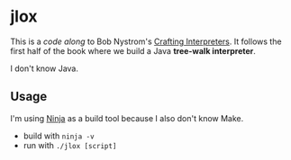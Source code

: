 # jlox

This is a _code along_ to Bob Nystrom's
[Crafting Interpreters](https://craftinginterpreters.com/).
It follows the first half of the book where we build a Java **tree-walk interpreter**.

I don't know Java.

## Usage

I'm using [Ninja](https://ninja-build.org) as a build tool
because I also don't know Make.

- build with `ninja -v`
- run with `./jlox [script]`
